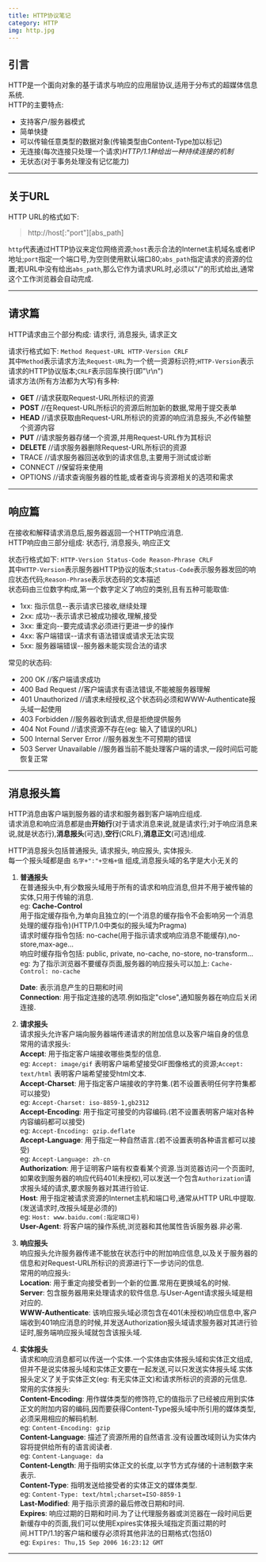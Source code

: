 ```yaml
---
title: HTTP协议笔记
category: HTTP
img: http.jpg
---  
```

## 引言
HTTP是一个面向对象的基于请求与响应的应用层协议,适用于分布式的超媒体信息系统.  
HTTP的主要特点:  
* 支持客户/服务器模式  
* 简单快捷  
* 可以传输任意类型的数据对象(传输类型由Content-Type加以标记)  
* 无连接(每次连接只处理一个请求)*HTTP/1.1种给出一种持续连接的机制*
* 无状态(对于事务处理没有记忆能力)  
  
---
## 关于URL  
HTTP URL的格式如下:  
> http://host\[:"port"\]\[abs_path\]  

`http`代表通过HTTP协议来定位网络资源;`host`表示合法的Internet主机域名或者IP地址;`port`指定一个端口号,为空则使用默认端口80;`abs_path`指定请求的资源的位置;若URL中没有给出`abs_path`,那么它作为请求URL时,必须以"/"的形式给出,通常这个工作浏览器会自动完成.  

---  
## 请求篇
HTTP请求由三个部分构成: 请求行, 消息报头, 请求正文  
  
请求行格式如下: `Method Request-URL HTTP-Version CRLF`  
其中`Method`表示请求方法;`Request-URL`为一个统一资源标识符;`HTTP-Version`表示请求的HTTP协议版本;`CRLF`表示回车换行(即"\r\n")  
请求方法(所有方法都为大写)有多种:  
* **GET**   //请求获取Request-URL所标识的资源
* **POST**  //在Request-URL所标识的资源后附加新的数据,常用于提交表单
* **HEAD**  //请求获取由Request-URL所标识的资源的响应消息报头,不必传输整个资源内容
* **PUT**   //请求服务器存储一个资源,并用Request-URL作为其标识
* **DELETE**    //请求服务器删除Request-URL所标识的资源
* TRACE     //请求服务器回送收到的请求信息,主要用于测试或诊断
* CONNECT   //保留将来使用
* OPTIONS   //请求查询服务器的性能,或者查询与资源相关的选项和需求  

---  
## 响应篇
在接收和解释请求消息后,服务器返回一个HTTP响应消息.  
HTTP响应由三部分组成: 状态行, 消息报头, 响应正文  
  
状态行格式如下: `HTTP-Version Status-Code Reason-Phrase CRLF`  
其中`HTTP-Version`表示服务器HTTP协议的版本;`Status-Code`表示服务器发回的响应状态代码;`Reason-Phrase`表示状态码的文本描述  
状态码由三位数字构成,第一个数字定义了响应的类别,且有五种可能取值:  
* 1xx:  指示信息--表示请求已接收,继续处理  
* 2xx:  成功--表示请求已被成功接收,理解,接受  
* 3xx:  重定向--要完成请求必须进行更进一步的操作  
* 4xx:  客户端错误--请求有语法错误或请求无法实现  
* 5xx:  服务器端错误--服务器未能实现合法的请求  
  
常见的状态码:  
* 200 OK                    //客户端请求成功  
* 400 Bad Request           //客户端请求有语法错误,不能被服务器理解  
* 401 Unauthorized          //请求未经授权,这个状态码必须和WWW-Authenticate报头域一起使用  
* 403 Forbidden             //服务器收到请求,但是拒绝提供服务  
* 404 Not Found             //请求资源不存在(eg: 输入了错误的URL)  
* 500 Internal Server Error //服务器发生不可预期的错误  
* 503 Server Unavailable    //服务器当前不能处理客户端的请求,一段时间后可能恢复正常  
  
---
## 消息报头篇
HTTP消息由客户端到服务器的请求和服务器到客户端响应组成.  
请求消息和响应消息都是由**开始行**(对于请求消息来说,就是请求行;对于响应消息来说,就是状态行),**消息报头**(可选),**空行**(CRLF),**消息正文**(可选)组成.  
  
HTTP消息报头包括普通报头, 请求报头, 响应报头, 实体报头.  
每一个报头域都是由 `名字+":"+空格+值` 组成,消息报头域的名字是大小无关的  
  
1.  **普通报头**  
    在普通报头中,有少数报头域用于所有的请求和响应消息,但并不用于被传输的实体,只用于传输的消息.  
    eg: **Cache-Control**  
    用于指定缓存指令,为单向且独立的(一个消息的缓存指令不会影响另一个消息处理的缓存指令)(HTTP/1.0中类似的报头域为Pragma)  
    请求时缓存指令包括: no-cache(用于指示请求或响应消息不能缓存),no-store,max-age...  
    响应时缓存指令包括: public, private, no-cache, no-store, no-transform...  
    eg: 为了指示浏览器不要缓存页面,服务器的响应报头可以加上: `Cache-Control: no-cache`  
      
    **Date**: 表示消息产生的日期和时间  
    **Connection**: 用于指定连接的选项.例如指定"close",通知服务器在响应后关闭连接.  

2.  **请求报头**  
    请求报头允许客户端向服务器端传递请求的附加信息以及客户端自身的信息  
    常用的请求报头:  
    **Accept**: 用于指定客户端接收哪些类型的信息.  
    eg: `Accept: image/gif` 表明客户端希望接受GIF图像格式的资源;`Accept: text/html` 表明客户端希望接受html文本.  
    **Accept-Charset**: 用于指定客户端接收的字符集.(若不设置表明任何字符集都可以接受)  
    eg: `Accept-Charset: iso-8859-1,gb2312`  
    **Accept-Encoding**: 用于指定可接受的内容编码.(若不设置表明客户端对各种内容编码都可以接受)  
    eg: `Accept-Encoding: gzip.deflate`  
    **Accept-Language**: 用于指定一种自然语言.(若不设置表明各种语言都可以接受)  
    eg: `Accept-Language: zh-cn`  
    **Authorization**: 用于证明客户端有权查看某个资源.当浏览器访问一个页面时,如果收到服务器的响应代码401(未授权),可以发送一个包含`Authorization`请求报头域的请求,要求服务器对其进行验证.  
    **Host**: 用于指定被请求资源的Internet主机和端口号,通常从HTTP URL中提取.(发送请求时,改报头域是必须的)  
    eg: `Host: www.baidu.com(:指定端口号)`  
    **User-Agent**: 将客户端的操作系统,浏览器和其他属性告诉服务器.非必需.  

3.  **响应报头**  
    响应报头允许服务器传递不能放在状态行中的附加响应信息,以及关于服务器的信息和对Request-URL所标识的资源进行下一步访问的信息.  
    常用的响应报头:  
    **Location**: 用于重定向接受者到一个新的位置.常用在更换域名的时候.  
    **Server**: 包含服务器用来处理请求的软件信息.与User-Agent请求报头域是相对应的.  
    **WWW-Authenticate**: 该响应报头域必须包含在401(未授权)响应信息中,客户端收到401响应消息的时候,并发送Authorization报头域请求服务器对其进行验证时,服务端响应报头域就包含该报头域.  

4.  **实体报头**  
    请求和响应消息都可以传送一个实体.一个实体由实体报头域和实体正文组成,但并不是说实体报头域和实体正文要在一起发送,可以只发送实体报头域.实体报头定义了关于实体正文(eg: 有无实体正文)和请求所标识的资源的元信息.  
    常用的实体报头:  
    **Content-Encoding**: 用作媒体类型的修饰符,它的值指示了已经被应用到实体正文的附加内容的编码,因而要获得Content-Type报头域中所引用的媒体类型,必须采用相应的解码机制.  
    eg: `Content-Encoding: gzip`  
    **Content-Language**: 描述了资源所用的自然语言.没有设置改域则认为实体内容将提供给所有的语言阅读者.  
    eg: `Content-Language: da`  
    **Content-Length**: 用于指明实体正文的长度,以字节方式存储的十进制数字来表示.  
    **Content-Type**: 指明发送给接受者的实体正文的媒体类型.  
    eg: `Content-Type: text/html;charset=ISO-8859-1`  
    **Last-Modified**: 用于指示资源的最后修改日期和时间.  
    **Expires**: 响应过期的日期和时间.为了让代理服务器或浏览器在一段时间后更新缓存中的页面,我们可以使用Expires实体报头域指定页面过期的时间.HTTP/1.1的客户端和缓存必须将其他非法的日期格式(包括0)  
    eg: `Expires: Thu,15 Sep 2006 16:23:12 GMT`  

---